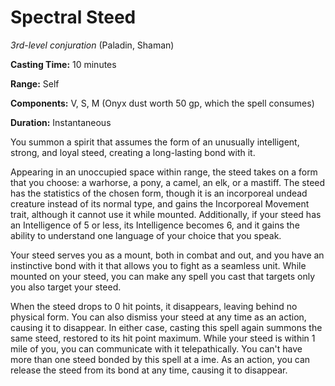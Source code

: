 # Spectral Steed
*3rd-level conjuration* (Paladin, Shaman)

**Casting Time:** 10 minutes

**Range:** Self

**Components:** V, S, M (Onyx dust worth 50 gp, which the spell consumes)

**Duration:** Instantaneous

You summon a spirit that assumes the form of an unusually intelligent, strong, and loyal steed, creating a long-lasting bond with it.

Appearing in an unoccupied space within range, the steed takes on a form that you choose: a warhorse, a pony, a camel, an elk, or a mastiff. The steed has the statistics of the chosen form, though it is an incorporeal undead creature instead of its normal type, and gains the Incorporeal Movement trait, although it cannot use it while mounted. Additionally, if your steed has an Intelligence of 5 or less, its Intelligence becomes 6, and it gains the ability to understand one language of your choice that you speak.

Your steed serves you as a mount, both in combat and out, and you have an instinctive bond with it that allows you to fight as a seamless unit. While mounted on your steed, you can make any spell you cast that targets only you also target your steed.

When the steed drops to 0 hit points, it disappears, leaving behind no physical form. You can also dismiss your steed at any time as an action, causing it to disappear. In either case, casting this spell again summons the same steed, restored to its hit point maximum. While your steed is within 1 mile of you, you can communicate with it telepathically. You can't have more than one steed bonded by this spell at a ime. As an action, you can release the steed from its bond at any time, causing it to disappear.
